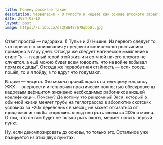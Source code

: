 ```yaml
---
title: Почему россияне такие
description: Червепедия - О тупости и нищете как основе русского характера.
date: 2024-02-10
layout: post
image: https://i.ibb.co/ds3CW64S/h7OqbbDl.jpg
---
```


<p>Ответ простой — пидорахи: 1) Тупые и 2) Нищие.
Из первого следует то, что горизонт планирования у среднестатистического россиянина примерно в пару дней. Отсюда же следует магическое мышление в стиле "я — главный герой этой жизни и со мной ничего плохого не случится, а ещё можно будет всем говорить, что на войне побывал, прям как диды". Отсюда же первобытная стайность — если сосед пошёл, то и я пойду, а то вдруг что подумают.</p>

<p>Второе — нищета. Это можно пронаблюдать по текущему коллапсу ЖКХ — энергосети и тепловики практически полностью обескровлены кадровым дефицитом жизненно необходимых работников низшей квалификации. Почему? Да потому что рандомный Вася, который в обычной жизни меняет трубы на теплотрассах в абсолютно скотских условиях за ~20к деревянных в месяц, не может отказаться от предложения якобы сторожить склад или рыть окопы за 200к в месяц. О том, что он там будет не только рыть окопы, мешает понять первый пункт.</p>

<p>Ну, если декомпозировать до основы, то только это. Остальное уже базируется на этих двух пунктах.</p>